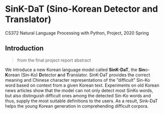 # SinK-DaT (Sino-Korean Detector and Translator)
CS372 Natural Language Processing with Python, Project, 2020 Spring

## Introduction
> from the final project report abstract


We introduce a new Korean language model called **SinK-DaT**, the **Sin**o-**K**orean (Sin-Ko) **D**etector **a**nd **T**ranslator. 
SinK-DaT provides the correct meaning and Chinese character representations of the ”difficult” Sin-Ko word based on context from a given Korean text. 
Experiments on old Korean news articles show that the model can not only detect most SinKo words, but also distinguish difficult ones among the detected Sin-Ko words and thus, supply the most suitable definitions to the users. 
As a result, Sink-DaT helps the young Korean generation in comprehending difficult corpora.
